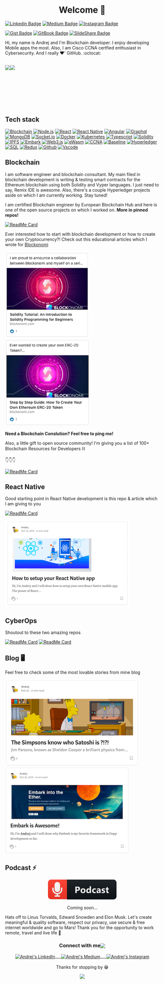 <h1 align= "center"><b>Welcome 👋 </b></h1>
 
[![Linkedin Badge](https://img.shields.io/badge/-andrejrakic-blue?style=flat&logo=Linkedin&logoColor=white&link=https://www.linkedin.com/in/andrejrakic/)](https://www.linkedin.com/in/andrejrakic/)
[![Medium Badge](https://img.shields.io/badge/-@andrej.rakic-black?style=flat&labelColor=black&logo=medium&logoColor=white&link=https://www.medium.com/@andrej.rakic)](https://www.medium.com/@andrej.rakic)
[![Instagram Badge](https://img.shields.io/badge/-@andrej__rakic-E1306C?style=flat&labelColor=E1306C&logo=instagram&logoColor=white&link=https://www.instagram.com/andrej_rakic/)](https://www.instagram.com/andrej_rakic/)

[![Gist Badge](https://img.shields.io/badge/-Gists-black?style=flat&labelColor=black&logo=github&logoColor=white&link=https://gist.github.com/andrejrakic)](https://gist.github.com/andrejrakic)
[![GitBook Badge](https://img.shields.io/badge/-Gitbooks-black?style=flat&labelColor=black&logo=github&logoColor=white&link=https://andrej-rakic.gitbook.io/)](https://andrej-rakic.gitbook.io/)
[![SlideShare Badge](https://img.shields.io/badge/-SlideShare-blue?style=flat&logo=Linkedin&logoColor=white&link=https://www.slideshare.net/AndrejRakic/)](https://www.slideshare.net/AndrejRakic/)

Hi, my name is Andrej and I'm Blockchain developer. I enjoy developing Mobile apps the most. Also, I am Cisco CCNA certfied enthusiast in Cybersecurity. And I really ❤️' GitHub. :octocat: 

<br />

<a href="https://github.com/anuraghazra/github-readme-stats">
  <img align="left" src="https://github-readme-stats.vercel.app/api/top-langs/?username=andrejrakic&hide=javascript,html" />
</a>
<a href="https://github.com/anuraghazra/convoychat">
  <img align="left" src="https://github-readme-stats.vercel.app/api?username=andrejrakic&show_icons=true&count_private=true&hide=contribs,prs" />
</a>
<br /><br /><br /><br /><br /><br /><br /><br />

## Tech stack
[![Blockchain](https://img.shields.io/badge/-Blockchain-black?style=for-the-badge&logo=bitcoin&logoColor=white)]()
[![Node.js](https://img.shields.io/badge/-Node.js-339933?style=for-the-badge&logo=Node.js&logoColor=white)]()
[![React](https://img.shields.io/badge/-React-black?style=for-the-badge&logo=react&logoColor=blue)]()
[![React Native](https://img.shields.io/badge/-React_Native-blue?style=for-the-badge&logo=react&logoColor=white)]()
[![Angular](https://img.shields.io/badge/-Angular-d2082d?style=for-the-badge&logo=angular&logoColor=white)]()
[![Graphql](https://img.shields.io/badge/-Graph_QL-ff1493?style=for-the-badge&logo=graphql&logoColor=white)]()
[![MongoDB](https://img.shields.io/badge/-MongoDB-darkgreen?style=for-the-badge&logo=mongodb&logoColor=white)]()
[![Socket.io](https://img.shields.io/badge/-Socket.io-black?style=for-the-badge&logo=socket.io&logoColor=white)]()
[![Docker](https://img.shields.io/badge/-Docker-2496ed?style=for-the-badge&logo=docker&logoColor=white)]()
[![Kubernetes](https://img.shields.io/badge/-Kubernetes-326ce5?style=for-the-badge&logo=kubernetes&logoColor=white)]()
[![Typescript](https://img.shields.io/badge/-Typescript-007acc?style=for-the-badge&logo=typescript&logoColor=white)]()
[![Solidity](https://img.shields.io/badge/-Solidity-3c3c3d?style=for-the-badge&logo=ethereum&logoColor=white)]()
[![IPFS](https://img.shields.io/badge/-IPFS-23bbad?style=for-the-badge&logo=ipfs&logoColor=white)]()
[![Embark](https://img.shields.io/badge/-Embark-blue?style=for-the-badge&logo=skyliner&logoColor=white)]()
[![Web3.js](https://img.shields.io/badge/-Web3.js-black?style=for-the-badge&logo=javascript&logoColor=)]()
[![eWasm](https://img.shields.io/badge/-ewasm-654ff0?style=for-the-badge&logo=webassembly&logoColor=white)]()
[![CCNA](https://img.shields.io/badge/-CCNA-1ba0d7?style=for-the-badge&logo=cisco&logoColor=white)]()
[![Baseline](https://img.shields.io/badge/-Baseline-orange?style=for-the-badge&logo=buffer&logoColor=white)]()
[![Hyperledger](https://img.shields.io/badge/-Hyperledger-7d00ff?style=for-the-badge&logo=linux-foundation&logoColor=white)]()
[![SQL](https://img.shields.io/badge/-SQL-d2082d?style=for-the-badge&logo=mysql&logoColor=white)]()
[![Redux](https://img.shields.io/badge/-Redux-764abc?style=for-the-badge&logo=redux&logoColor=white)]()
[![Github](https://img.shields.io/badge/-GitHub-black?style=for-the-badge&logo=github&logoColor=white)]()
[![Vscode](https://img.shields.io/badge/-VSCode-007acc?style=for-the-badge&logo=visual-studio-code&logoColor=white)]()

## Blockchain

I am software engineer and blockchain consultant. My main filed in blockchain development is writing & testing smart contracts for the Ethereum blockchain using both Solidity and Vyper languages. I just need to say, Remix IDE is awesome. Also, there's a couple Hyperledger projects aside on which I am currently working. Stay tuned!

I am certified Blockchain engineer by European Blockchain Hub and here is one of the open source projects on which I worked on. <b>More in pinned repos!</b>

[![ReadMe Card](https://github-readme-stats.vercel.app/api/pin/?username=Timacum-Development&repo=blockchain-betting)](https://github.com/Timacum-Development/blockchain-betting)

Ever interested how to start with blockchain development or how to create your own Cryptocurrency?! Check out this educational articles which I wrote for [Blockonomi](https://blockonomi.com/author/andrej-rakic/)

[![solidity](solidity.png)](https://blockonomi.com/solidity-tutorial/)
[![erc20](erc20.png)](https://blockonomi.com/create-ethereum-token/)

<b>Need a Blockchain Conslution? Feel free to ping me!</b>

Also, a little gift to open source community! I'm giving you a list of 100+ Blockchain Resources for Developers ⛓

👇👇👇

[![ReadMe Card](https://github-readme-stats.vercel.app/api/pin/?username=andrejrakic&repo=100-blockchain-developer-resources)](https://github.com/andrejrakic/100-blockchain-developer-resources)

## React Native

Good starting point in React Native development is this repo & article which I am giving to you

[![ReadMe Card](https://github-readme-stats.vercel.app/api/pin/?username=andrejrakic&repo=ReactNativeBoilerplate)](https://github.com/andrejrakic/ReactNativeBoilerplate)

[![ReactNativeMedium](https://github.com/andrejrakic/andrejrakic/blob/master/reactnative.png)](https://medium.com/@andrej.rakic/how-to-setup-your-react-native-app-47dcd7d2118e)

## CyberOps

Shoutout to these two amazing repos

[![ReadMe Card](https://github-readme-stats.vercel.app/api/pin/?username=HerrSpace&repo=CCNA-Cheat-Sheet)](https://github.com/HerrSpace/CCNA-Cheat-Sheet)
[![ReadMe Card](https://github-readme-stats.vercel.app/api/pin/?username=Manisso&repo=fsociety)](https://github.com/Manisso/fsociety)

## Blog  🖥

Feel free to check some of the most lovable stories from mine blog

[![simpsons](simpsons.png)](https://medium.com/@andrej.rakic/the-simpsons-know-who-satoshi-is-d90849e6414a)
[![embark](embark.png)](https://medium.com/@andrej.rakic/embark-is-awesome-9eee74fdfb4f)

## Podcast ⚡️
<p align="center">
  <img src="https://raw.githubusercontent.com/8bithemant/8bithemant/master/svg/streaming/podcast.svg"> 
</p>
<p align="center">
  Coming soon...
</p>

<!-- ## GitHub ❤️ VS Code -->

Hats off to Linus Torvalds, Edward Snowden and Elon Musk. Let's create meaningful & quality software, respect our privacy, use secure & free internet worldwide and go to Mars! Thank you for the opportunity to work remote, travel and live life 🚀 

<div align="center">
  <h3 align="center">Connect with me<img align="center" src="https://github.com/rajput2107/rajput2107/blob/master/Assets/Handshake.gif" height="33px" /></h3> 
</div>
<p align="center">
 <a href="https://www.linkedin.com/in/andrejrakic/" target="blank">
  <img align="center" alt="Andrej's LinkedIn" width="30px" src="https://www.vectorlogo.zone/logos/linkedin/linkedin-icon.svg" /> &nbsp; &nbsp;
 </a>
   <a href="https://medium.com/@andrej.rakic" target="blank">
  <img align="center" alt="Andrej's Medium" width="30px" src="https://www.vectorlogo.zone/logos/medium/medium-tile.svg" /> &nbsp; &nbsp;
 </a> 
 <a href="https://www.instagram.com/andrej_rakic/" target="blank">
  <img align="center" alt="Andrej's Instagram" width="30px" src="https://www.vectorlogo.zone/logos/instagram/instagram-icon.svg" /> 
 </a>
  <br/>
  <br/>
  Thanks for stopping by 😁<br/>
</p>

<p align="center"> 
  <img src="https://profile-counter.glitch.me/andrejrakic/count.svg" />
</p>

<!--
**andrejrakic/andrejrakic** is a ✨ _special_ ✨ repository because its `README.md` (this file) appears on your GitHub profile.

Here are some ideas to get you started:

- 🔭 I’m currently working on ...
- 🌱 I’m currently learning ...
- 👯 I’m looking to collaborate on ...
- 🤔 I’m looking for help with ...
- 💬 Ask me about ...
- 📫 How to reach me: ...
- 😄 Pronouns: ...
- ⚡ Fun fact: ...
-->

